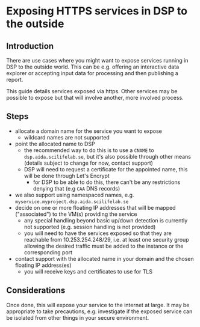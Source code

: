 # Exposing HTTPS services in DSP to the outside

## Introduction

There are use cases where you might want to expose services running in DSP to
the outside world. This can be e.g. offering an interactive data explorer or
accepting input data for processing and then publishing a report.

This guide details services exposed via https. Other services may be possible
to expose but that will involve another, more involved process.

## Steps

* allocate a domain name for the service you want to expose
    * wildcard names are not supported
* point the allocated name to DSP
    * the recommended way to do this is to use a `CNAME` to
      `dsp.aida.scilifelab.se`, but it's also possible through other means
      (details subject to change for now, contact support)
    * DSP will need to request a certificate for the appointed name, this will
      be done through Let's Encrypt
        * for DSP to be able to do this, there can't be any restrictions denying
          that (e.g `CAA` DNS records)
* we also support using namespaced names, e.g.
  `myservice.myproject.dsp.aida.scilifelab.se`
* decide on one or more floating IP addresses that will be mapped ("associated")
  to the VM(s) providing the service
    * any special handling beyond basic up/down detection is currently not
      supported (e.g. session handling is not provided)
    * you will need to have the services exposed so that they are reachable from
      10.253.254.248/29, i.e. at least one security group allowing the desired
      traffic must be added to the instance or the corresponding port
* contact support with the allocated name in your domain and the chosen
  floating IP address(es)
    * you will receive keys and certificates to use for TLS

## Considerations

Once done, this will expose your service to the internet at large. It may be
appropriate to take precautions, e.g. investigate if the exposed service can
be isolated from other things in your secure environment.

